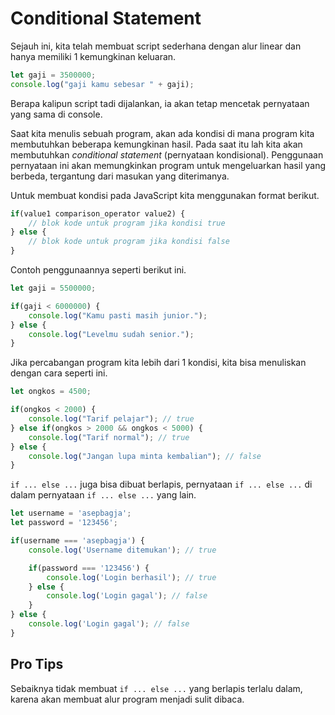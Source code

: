 # Conditional Statement

Sejauh ini, kita telah membuat script sederhana dengan alur linear dan hanya memiliki 1 kemungkinan keluaran.

```javascript
let gaji = 3500000;
console.log("gaji kamu sebesar " + gaji);
```

Berapa kalipun script tadi dijalankan, ia akan tetap mencetak pernyataan yang sama di console.

Saat kita menulis sebuah program, akan ada kondisi di mana program kita membutuhkan beberapa kemungkinan hasil. Pada saat itu lah kita akan membutuhkan _conditional statement_ (pernyataan kondisional). Penggunaan pernyataan ini akan memungkinkan program untuk mengeluarkan hasil yang berbeda, tergantung dari masukan yang diterimanya.

Untuk membuat kondisi pada JavaScript kita menggunakan format berikut.

```javascript
if(value1 comparison_operator value2) {
    // blok kode untuk program jika kondisi true
} else {
    // blok kode untuk program jika kondisi false
}
```

Contoh penggunaannya seperti berikut ini.

```javascript
let gaji = 5500000;

if(gaji < 6000000) {
    console.log("Kamu pasti masih junior.");
} else {
    console.log("Levelmu sudah senior.");
}
```

Jika percabangan program kita lebih dari 1 kondisi, kita bisa menuliskan dengan cara seperti ini.

```javascript
let ongkos = 4500;

if(ongkos < 2000) {
    console.log("Tarif pelajar"); // true
} else if(ongkos > 2000 && ongkos < 5000) {
    console.log("Tarif normal"); // true
} else {
    console.log("Jangan lupa minta kembalian"); // false
}
```

`if ... else ...` juga bisa dibuat berlapis, pernyataan `if ... else ...` di dalam pernyataan `if ... else ...` yang lain.

```javascript
let username = 'asepbagja';
let password = '123456';

if(username === 'asepbagja') {
    console.log('Username ditemukan'); // true

    if(password === '123456') {
        console.log('Login berhasil'); // true
    } else {
        console.log('Login gagal'); // false
    }
} else {
    console.log('Login gagal'); // false
}
```

## Pro Tips

Sebaiknya tidak membuat `if ... else ...` yang berlapis terlalu dalam, karena akan membuat alur program menjadi sulit dibaca.
